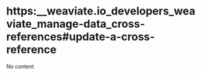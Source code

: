 # https:__weaviate.io_developers_weaviate_manage-data_cross-references#update-a-cross-reference
No content